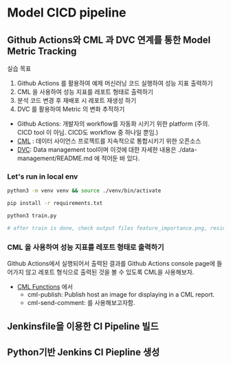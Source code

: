 # Model CICD pipeline

## Github Actions와 CML 과 DVC 연계를 통한 Model Metric Tracking
실습 목표
1. Github Actions 를 활용하여 예제 머신러닝 코드 실행하여 성능 지표 출력하기
2. CML 을 사용하여 성능 지표를 레포트 형태로 출력하기
3. 분석 코드 변경 후 재배포 시 레포트 재생성 하기
4. DVC 를 활용하여 Metric 의 변화 추적하기

- Github Actions: 개발자의 workflow를 자동화 시키기 위한 platform (주의. CICD tool 이 아님. CICD도 workflow 중 하나일 뿐임.)
- [CML](https://github.com/iterative/cml) : 데이터 사이언스 프로젝트를 지속적으로 통합시키기 위한 오픈소스
- [DVC](https://dvc.org/): Data management tool이며 이것에 대한 자세한 내용은 ./data-management/README.md 에 적어둔 바 있다. 

### Let's run in local env
```bash
python3 -m venv venv && source ./venv/bin/activate

pip install -r requirements.txt

python3 train.py

# after train is done, check output files feature_importance.png, residuals.png, metrics.txt(성능지표). 
```


### CML 을 사용하여 성능 지표를 레포트 형태로 출력하기
Github Actions에서 실행되어서 출력된 결과를 Github Actions console page에 들어가지 않고 레포트 형식으로 출력된 것을 볼 수 있도록 CML을 사용해보자. 

- [CML Functions](https://github.com/iterative/cml#cml-functions) 에서 
  - cml-publish: Publish host an image for displaying in a CML report.
  - cml-send-comment: 
  를 사용해보고자함. 
## Jenkinsfile을 이용한 CI Pipeline 빌드

## Python기반 Jenkins CI Piepline 생성


